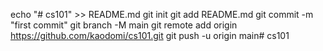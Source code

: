 echo "# cs101" >> README.md
  git init
  git add README.md
  git commit -m "first commit"
  git branch -M main
  git remote add origin https://github.com/kaodomi/cs101.git
  git push -u origin main# cs101
